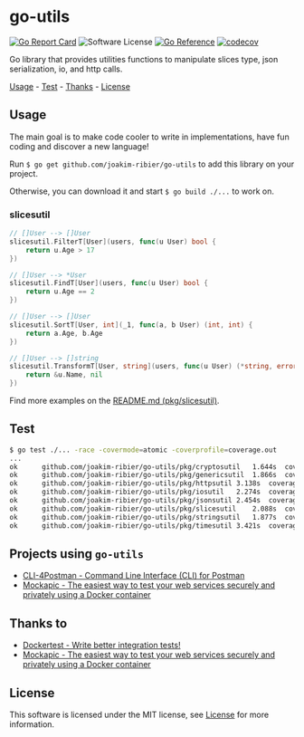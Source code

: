 # go-utils

[![Go Report Card](https://goreportcard.com/badge/github.com/joakim-ribier/go-utils)](https://goreportcard.com/report/github.com/joakim-ribier/go-utils)
![Software License](https://img.shields.io/badge/license-MIT-brightgreen.svg?style=flat-square)
[![Go Reference](https://pkg.go.dev/badge/image)](https://pkg.go.dev/github.com/joakim-ribier/go-utils)
[![codecov](https://codecov.io/gh/joakim-ribier/go-utils/graph/badge.svg?token=AUAOC8992T)](https://codecov.io/gh/joakim-ribier/go-utils)

Go library that provides utilities functions to manipulate slices type, json serialization, io, and http calls.

[Usage](#usage) - [Test](#test) - [Thanks](#thanks-to) - [License](#license)

## Usage

The main goal is to make code cooler to write in implementations, have fun coding and discover a new language!

Run `$ go get github.com/joakim-ribier/go-utils` to add this library on your project.

Otherwise, you can download it and start `$ go build ./...` to work on.

### slicesutil

```go
// []User --> []User
slicesutil.FilterT[User](users, func(u User) bool {
	return u.Age > 17
})

// []User --> *User
slicesutil.FindT[User](users, func(u User) bool {
	return u.Age == 2
})

// []User --> []User
slicesutil.SortT[User, int](_1, func(a, b User) (int, int) {
	return a.Age, b.Age
})

// []User --> []string
slicesutil.TransformT[User, string](users, func(u User) (*string, error) {
	return &u.Name, nil
})
````

Find more examples on the [README.md (pkg/slicesutil)](pkg/slicesutil/README.md).

## Test

```bash
$ go test ./... -race -covermode=atomic -coverprofile=coverage.out
...
ok  	github.com/joakim-ribier/go-utils/pkg/cryptosutil	1.644s	coverage: 80.0% of statements
ok  	github.com/joakim-ribier/go-utils/pkg/genericsutil	1.866s	coverage: 100.0% of statements
ok  	github.com/joakim-ribier/go-utils/pkg/httpsutil	3.138s	coverage: 80.6% of statements
ok  	github.com/joakim-ribier/go-utils/pkg/iosutil	2.274s	coverage: 100.0% of statements
ok  	github.com/joakim-ribier/go-utils/pkg/jsonsutil	2.454s	coverage: 100.0% of statements
ok  	github.com/joakim-ribier/go-utils/pkg/slicesutil	2.088s	coverage: 100.0% of statements
ok  	github.com/joakim-ribier/go-utils/pkg/stringsutil	1.877s	coverage: 100.0% of statements
ok  	github.com/joakim-ribier/go-utils/pkg/timesutil	3.421s	coverage: 100.0% of statements
```

## Projects using `go-utils`

* [CLI-4Postman - Command Line Interface (CLI) for Postman](https://github.com/joakim-ribier/gcli-4postman)
* [Mockapic - The easiest way to test your web services securely and privately using a Docker container](https://github.com/joakim-ribier/mockapic)

## Thanks to

* [Dockertest - Write better integration tests!](https://github.com/ory/dockertest)
* [Mockapic - The easiest way to test your web services securely and privately using a Docker container](https://github.com/joakim-ribier/mockapic)

## License
This software is licensed under the MIT license, see [License](https://github.com/joakim-ribier/go-utils/blob/main/LICENSE) for more information.